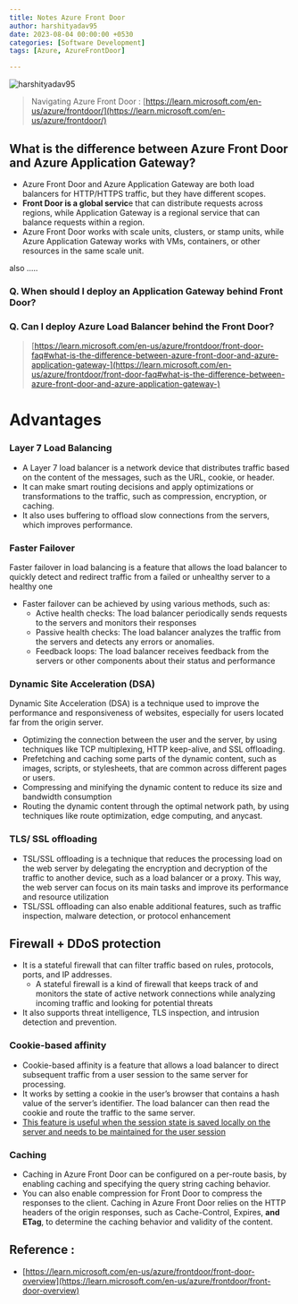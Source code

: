 ```yaml
---
title: Notes Azure Front Door
author: harshityadav95
date: 2023-08-04 00:00:00 +0530
categories: [Software Development]
tags: [Azure, AzureFrontDoor]

---
```


![harshityadav95](https://github.com/harshityadav95/harshityadav95.github.io/assets/14792490/236809a6-a602-4266-93a2-1543431cd0b3)


> Navigating Azure Front Door : [https://learn.microsoft.com/en-us/azure/frontdoor/](https://learn.microsoft.com/en-us/azure/frontdoor/)
> 

## ****What is the difference between Azure Front Door and Azure Application Gateway?****

- Azure Front Door and Azure Application Gateway are both load balancers for HTTP/HTTPS traffic, but they have different scopes.
- **Front Door is a global servic**e that can distribute requests across regions, while Application Gateway is a regional service that can balance requests within a region.
- Azure Front Door works with scale units, clusters, or stamp units, while Azure Application Gateway works with VMs, containers, or other resources in the same scale unit.

also …..

### Q. ****When should I deploy an Application Gateway behind Front Door?****

### Q. ****Can I deploy Azure Load Balancer behind the Front Door?****

> [https://learn.microsoft.com/en-us/azure/frontdoor/front-door-faq#what-is-the-difference-between-azure-front-door-and-azure-application-gateway-](https://learn.microsoft.com/en-us/azure/frontdoor/front-door-faq#what-is-the-difference-between-azure-front-door-and-azure-application-gateway-)
> 

# Advantages

### Layer 7 Load Balancing

- A Layer 7 load balancer is a network device that distributes traffic based on the content of the messages, such as the URL, cookie, or header.
- It can make smart routing decisions and apply optimizations or transformations to the traffic, such as compression, encryption, or caching.
- It also uses buffering to offload slow connections from the servers, which improves performance.

### Faster Failover

Faster failover in load balancing is a feature that allows the load balancer to quickly detect and redirect traffic from a failed or unhealthy server to a healthy one

- Faster failover can be achieved by using various methods, such as:
    - Active health checks: The load balancer periodically sends requests to the servers and monitors their responses
    - Passive health checks: The load balancer analyzes the traffic from the servers and detects any errors or anomalies.
    - Feedback loops: The load balancer receives feedback from the servers or other components about their status and performance

### Dynamic Site Acceleration (DSA)

Dynamic Site Acceleration (DSA) is a technique used to improve the performance and responsiveness of websites, especially for users located far from the origin server.

- Optimizing the connection between the user and the server, by using techniques like TCP multiplexing, HTTP keep-alive, and SSL offloading.
- Prefetching and caching some parts of the dynamic content, such as images, scripts, or stylesheets, that are common across different pages or users.
- Compressing and minifying the dynamic content to reduce its size and bandwidth consumption
- Routing the dynamic content through the optimal network path, by using techniques like route optimization, edge computing, and anycast.

### TLS/ SSL offloading

- TSL/SSL offloading is a technique that reduces the processing load on the web server by delegating the encryption and decryption of the traffic to another device, such as a load balancer or a proxy. This way, the web server can focus on its main tasks and improve its performance and resource utilization
- TSL/SSL offloading can also enable additional features, such as traffic inspection, malware detection, or protocol enhancement

## Firewall + DDoS protection

- It is a stateful firewall that can filter traffic based on rules, protocols, ports, and IP addresses.
    - A stateful firewall is a kind of firewall that keeps track of and monitors the state of active network connections while analyzing incoming traffic and looking for potential threats
- It also supports threat intelligence, TLS inspection, and intrusion detection and prevention.

### Cookie-based affinity

- Cookie-based affinity is a feature that allows a load balancer to direct subsequent traffic from a user session to the same server for processing.
- It works by setting a cookie in the user’s browser that contains a hash value of the server’s identifier. The load balancer can then read the cookie and route the traffic to the same server.
- [This feature is useful when the session state is saved locally on the server and needs to be maintained for the user session](https://learn.microsoft.com/en-us/azure/application-gateway/how-to-troubleshoot-application-gateway-session-affinity-issues)

### Caching

- Caching in Azure Front Door can be configured on a per-route basis, by enabling caching and specifying the query string caching behavior.
- You can also enable compression for Front Door to compress the responses to the client. Caching in Azure Front Door relies on the HTTP headers of the origin responses, such as Cache-Control, Expires, **and ETag**, to determine the caching behavior and validity of the content.

## Reference :

- [https://learn.microsoft.com/en-us/azure/frontdoor/front-door-overview](https://learn.microsoft.com/en-us/azure/frontdoor/front-door-overview)
